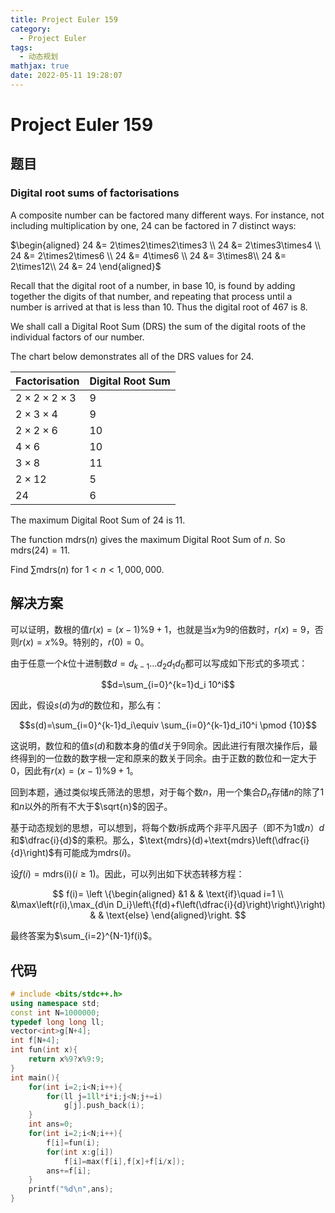 ```yaml
---
title: Project Euler 159
category:
  - Project Euler
tags:
  - 动态规划
mathjax: true
date: 2022-05-11 19:28:07
---
```


<escape><!-- more --></escape>

# Project Euler 159

## 题目

### Digital root sums of factorisations

A composite number can be factored many different ways. For instance, not including multiplication by one, $24$ can be factored in $7$ distinct ways:

$\begin{aligned}
24 &= 2\times2\times2\times3 \\
24 &= 2\times3\times4 \\
24 &= 2\times2\times6 \\
24 &= 4\times6 \\
24 &= 3\times8\\
24 &= 2\times12\\
24 &= 24
\end{aligned}$

Recall that the digital root of a number, in base $10$, is found by adding together the digits of that number, and repeating that process until a number is arrived at that is less than $10$. Thus the digital root of $467$ is $8$.

We shall call a Digital Root Sum (DRS) the sum of the digital roots of the individual factors of our number.

The chart below demonstrates all of the DRS values for $24$.

|Factorisation|Digital Root Sum|
|-|-|
|$2 \times2 \times2 \times3$|$9$|
|$2 \times3 \times4$|$9$|
|$2 \times2 \times6$|$10$|
|$4 \times6$|$10$|
|$3 \times8$|$11$|
|$2 \times12$|$5$|
|$24$|$6$|

The maximum Digital Root Sum of $24$ is $11$.

The function $\text{mdrs}(n)$ gives the maximum Digital Root Sum of $n$. So $\text{mdrs}(24)=11$.

Find $\sum \text{mdrs}(n)$ for $1 < n < 1,000,000$.

## 解决方案

可以证明，数根的值$r(x)=(x-1)\%9+1$，也就是当$x$为$9$的倍数时，$r(x)=9$，否则$r(x)=x\%9$。特别的，$r(0)=0$。

由于任意一个$k$位十进制数$d=d_{k-1}...d_2d_1d_0$都可以写成如下形式的多项式：

$$d=\sum_{i=0}^{k=1}d_i 10^i$$

因此，假设$s(d)$为$d$的数位和，那么有：

$$s(d)=\sum_{i=0}^{k-1}d_i\equiv \sum_{i=0}^{k-1}d_i10^i \pmod {10}$$

这说明，数位和的值$s(d)$和数本身的值$d$关于$9$同余。因此进行有限次操作后，最终得到的一位数的数字根一定和原来的数关于同余。由于正数的数位和一定大于$0$，因此有$r(x)=(x-1)\%9+1$。

回到本题，通过类似埃氏筛法的思想，对于每个数$n$，用一个集合$D_n$存储$n$的除了$1$和$n$以外的所有不大于$\sqrt{n}$的因子。

基于动态规划的思想，可以想到，将每个数$i$拆成两个非平凡因子（即不为$1$或$n$）$d$和$\dfrac{i}{d}$的乘积。那么，$\text{mdrs}(d)+\text{mdrs}\left(\dfrac{i}{d}\right)$有可能成为$\text{mdrs}(i)$。

设$f(i)=\text{mdrs(i)}(i\ge 1)$。因此，可以列出如下状态转移方程：

$$
f(i)=
\left \{\begin{aligned}
  &1  & & \text{if}\quad i=1 \\
  &\max\left(r(i),\max_{d\in D_i}\left\{f(d)+f\left(\dfrac{i}{d}\right)\right\}\right)  & & \text{else}
\end{aligned}\right.
$$

最终答案为$\sum_{i=2}^{N-1}f(i)$。

## 代码

```C++
# include <bits/stdc++.h>
using namespace std;
const int N=1000000;
typedef long long ll;
vector<int>g[N+4];
int f[N+4];
int fun(int x){
    return x%9?x%9:9;
}
int main(){
    for(int i=2;i<N;i++){
        for(ll j=1ll*i*i;j<N;j+=i)
            g[j].push_back(i);
    }
    int ans=0;
    for(int i=2;i<N;i++){
        f[i]=fun(i);
        for(int x:g[i])
            f[i]=max(f[i],f[x]+f[i/x]);
        ans+=f[i];
    }
    printf("%d\n",ans);
}

```
